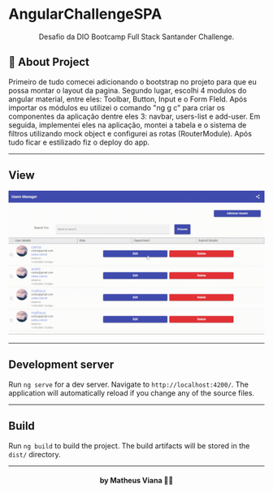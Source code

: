 # AngularChallengeSPA 

<p align="center">Desafio da DIO Bootcamp Full Stack Santander Challenge. </p>

## :book: About Project

Primeiro de tudo comecei adicionando o bootstrap no projeto para que eu possa montar o layout da pagina. Segundo lugar, escolhi 4 modulos do angular material, entre eles: Toolbar, Button, Input e o Form FIeld. Após importar os módulos eu utilizei o comando "ng g c" para criar os componentes da aplicação dentre eles 3: navbar, users-list e  add-user. Em seguida, implementei eles na aplicação, montei a tabela e o sistema de filtros utilizando mock object e configurei as rotas (RouterModule). Após tudo ficar e estilizado fiz o deploy do app.  

---

## View 

<img src="https://github.com/vianaV19/angular-challenge-spa/blob/master/src/assets/angular-challenge-spa.gif" alt="angular challenge view" />

---

## Development server

Run `ng serve` for a dev server. Navigate to `http://localhost:4200/`. The application will automatically reload if you change any of the source files.

---

## Build

Run `ng build` to build the project. The build artifacts will be stored in the `dist/` directory.

---

<h4 align="center">
 by Matheus Viana 👨‍💻
</h4>
